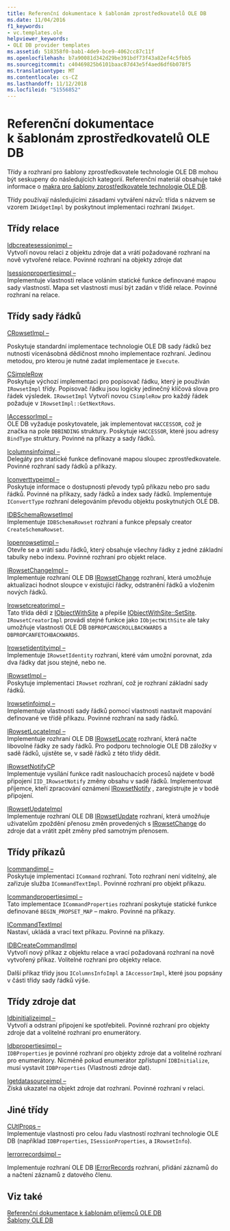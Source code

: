 ```yaml
---
title: Referenční dokumentace k šablonám zprostředkovatelů OLE DB
ms.date: 11/04/2016
f1_keywords:
- vc.templates.ole
helpviewer_keywords:
- OLE DB provider templates
ms.assetid: 518358f0-bab1-4de9-bce9-4062cc87c11f
ms.openlocfilehash: b7a90081d342d29be391bdf73f43a82ef4c5fbb5
ms.sourcegitcommit: c40469825b6101baac87d43e5f4aed6df6b078f5
ms.translationtype: MT
ms.contentlocale: cs-CZ
ms.lasthandoff: 11/12/2018
ms.locfileid: "51556852"
---
```

# <a name="ole-db-provider-templates-reference"></a>Referenční dokumentace k šablonám zprostředkovatelů OLE DB

Třídy a rozhraní pro šablony zprostředkovatele technologie OLE DB mohou být seskupeny do následujících kategorií. Referenční materiál obsahuje také informace o [makra pro šablony zprostředkovatele technologie OLE DB](../../data/oledb/macros-for-ole-db-provider-templates.md).

Třídy používají následujícími zásadami vytváření názvů: třída s názvem se vzorem `IWidgetImpl` by poskytnout implementaci rozhraní `IWidget`.

## <a name="session-classes"></a>Třídy relace

[Idbcreatesessionimpl –](../../data/oledb/idbcreatesessionimpl-class.md)<br/>
Vytvoří novou relaci z objektu zdroje dat a vrátí požadované rozhraní na nově vytvořené relace. Povinné rozhraní na objekty zdroje dat

[Isessionpropertiesimpl –](../../data/oledb/isessionpropertiesimpl-class.md)<br/>
Implementuje vlastnosti relace voláním statické funkce definované mapou sady vlastností. Mapa set vlastnosti musí být zadán v třídě relace. Povinné rozhraní na relace.

## <a name="rowset-classes"></a>Třídy sady řádků

[CRowsetImpl –](../../data/oledb/crowsetimpl-class.md)

Poskytuje standardní implementace technologie OLE DB sady řádků bez nutnosti vícenásobná dědičnost mnoho implementace rozhraní. Jedinou metodou, pro kterou je nutné zadat implementace je `Execute`.

[CSimpleRow](../../data/oledb/csimplerow-class.md)<br/>
Poskytuje výchozí implementaci pro popisovač řádku, který je používán `IRowsetImpl` třídy. Popisovač řádku jsou logicky jedinečný klíčová slova pro řádek výsledek. `IRowsetImpl` Vytvoří novou `CSimpleRow` pro každý řádek požaduje v `IRowsetImpl::GetNextRows`.

[IAccessorImpl –](../../data/oledb/iaccessorimpl-class.md)<br/>
OLE DB vyžaduje poskytovatele, jak implementovat `HACCESSOR`, což je značka na pole `DBBINDING` struktury. Poskytuje `HACCESSOR`, které jsou adresy `BindType` struktury. Povinné na příkazy a sady řádků.

[Icolumnsinfoimpl –](../../data/oledb/icolumnsinfoimpl-class.md)<br/>
Delegáty pro statické funkce definované mapou sloupec zprostředkovatele. Povinné rozhraní sady řádků a příkazy.

[Iconverttypeimpl –](../../data/oledb/iconverttypeimpl-class.md)<br/>
Poskytuje informace o dostupnosti převody typů příkazu nebo pro sadu řádků. Povinné na příkazy, sady řádků a index sady řádků. Implementuje `IConvertType` rozhraní delegováním převodu objektu poskytnutých OLE DB.

[IDBSchemaRowsetImpl](../../data/oledb/idbschemarowsetimpl-class.md)<br/>
Implementuje `IDBSchemaRowset` rozhraní a funkce přepsaly creator `CreateSchemaRowset`.

[Iopenrowsetimpl –](../../data/oledb/iopenrowsetimpl-class.md)<br/>
Otevře se a vrátí sadu řádků, který obsahuje všechny řádky z jedné základní tabulky nebo indexu. Povinné rozhraní pro objekt relace.

[IRowsetChangeImpl –](../../data/oledb/irowsetchangeimpl-class.md)<br/>
Implementuje rozhraní OLE DB [IRowsetChange](https://docs.microsoft.com/previous-versions/windows/desktop/ms715790(v=vs.85)) rozhraní, která umožňuje aktualizaci hodnot sloupce v existující řádky, odstranění řádků a vložením nových řádků.

[Irowsetcreatorimpl –](../../data/oledb/irowsetcreatorimpl-class.md)<br/>
Tato třída dědí z [IObjectWithSite](/windows/desktop/api/ocidl/nn-ocidl-iobjectwithsite) a přepíše [IObjectWithSite::SetSite](/windows/desktop/api/ocidl/nf-ocidl-iobjectwithsite-setsite). `IRowsetCreatorImpl` provádí stejné funkce jako `IObjectWithSite` ale taky umožňuje vlastnosti OLE DB `DBPROPCANSCROLLBACKWARDS` a `DBPROPCANFETCHBACKWARDS`.

[Irowsetidentityimpl –](../../data/oledb/irowsetidentityimpl-class.md)<br/>
Implementuje `IRowsetIdentity` rozhraní, které vám umožní porovnat, zda dva řádky dat jsou stejné, nebo ne.

[IRowsetImpl –](../../data/oledb/irowsetimpl-class.md)<br/>
Poskytuje implementaci `IRowset` rozhraní, což je rozhraní základní sady řádků.

[Irowsetinfoimpl –](../../data/oledb/irowsetinfoimpl-class.md)<br/>
Implementuje vlastnosti sady řádků pomocí vlastnosti nastavit mapování definované ve třídě příkazu. Povinné rozhraní na sady řádků.

[IRowsetLocateImpl –](../../data/oledb/irowsetlocateimpl-class.md)<br/>
Implementuje rozhraní OLE DB [IRowsetLocate](https://docs.microsoft.com/previous-versions/windows/desktop/ms721190(v=vs.85)) rozhraní, která načte libovolné řádky ze sady řádků. Pro podporu technologie OLE DB záložky v sadě řádků, ujistěte se, v sadě řádků z této třídy dědit.

[IRowsetNotifyCP](../../data/oledb/irowsetnotifycp-class.md)<br/>
Implementuje vysílání funkce radit naslouchacích procesů najdete v bodě připojení `IID_IRowsetNotify` změny obsahu v sadě řádků. Implementovat příjemce, kteří zpracování oznámení [IRowsetNotify](https://docs.microsoft.com/previous-versions/windows/desktop/ms712959(v=vs.85)) , zaregistrujte je v bodě připojení.

[IRowsetUpdateImpl](../../data/oledb/irowsetupdateimpl-class.md)<br/>
Implementuje rozhraní OLE DB [IRowsetUpdate](https://docs.microsoft.com/previous-versions/windows/desktop/ms714401(v=vs.85)) rozhraní, která umožňuje uživatelům zpoždění přenosu změn provedených s [IRowsetChange](https://docs.microsoft.com/previous-versions/windows/desktop/ms715790(v=vs.85)) do zdroje dat a vrátit zpět změny před samotným přenosem.

## <a name="command-classes"></a>Třídy příkazů

[Icommandimpl –](../../data/oledb/icommandimpl-class.md)<br/>
Poskytuje implementaci `ICommand` rozhraní. Toto rozhraní není viditelný, ale zařizuje služba `ICommandTextImpl`. Povinné rozhraní pro objekt příkazu.

[Icommandpropertiesimpl –](../../data/oledb/icommandpropertiesimpl-class.md)<br/>
Tato implementace `ICommandProperties` rozhraní poskytuje statické funkce definované `BEGIN_PROPSET_MAP` – makro. Povinné na příkazy.

[ICommandTextImpl](../../data/oledb/icommandtextimpl-class.md)<br/>
Nastaví, ukládá a vrací text příkazu. Povinné na příkazy.

[IDBCreateCommandImpl](../../data/oledb/idbcreatecommandimpl-class.md)<br/>
Vytvoří nový příkaz z objektu relace a vrací požadovaná rozhraní na nově vytvořený příkaz. Volitelné rozhraní pro objekty relace.

Další příkaz třídy jsou `IColumnsInfoImpl` a `IAccessorImpl`, které jsou popsány v části třídy sady řádků výše.

## <a name="data-source-classes"></a>Třídy zdroje dat

[Idbinitializeimpl –](../../data/oledb/idbinitializeimpl-class.md)<br/>
Vytvoří a odstraní připojení ke spotřebiteli. Povinné rozhraní pro objekty zdroje dat a volitelné rozhraní pro enumerátory.

[Idbpropertiesimpl –](../../data/oledb/idbpropertiesimpl-class.md)<br/>
`IDBProperties` je povinné rozhraní pro objekty zdroje dat a volitelné rozhraní pro enumerátory. Nicméně pokud enumerátor zpřístupní `IDBInitialize`, musí vystavit `IDBProperties` (Vlastnosti zdroje dat).

[Igetdatasourceimpl –](../../data/oledb/igetdatasourceimpl-class.md)<br/>
Získá ukazatel na objekt zdroje dat rozhraní. Povinné rozhraní v relaci.

## <a name="other-classes"></a>Jiné třídy

[CUtlProps –](../../data/oledb/cutlprops-class.md)<br/>
Implementuje vlastnosti pro celou řadu vlastností rozhraní technologie OLE DB (například `IDBProperties`, `ISessionProperties`, a `IRowsetInfo`).

[Ierrorrecordsimpl –](../../data/oledb/ierrorrecordsimpl-class.md)

Implementuje rozhraní OLE DB [IErrorRecords](https://docs.microsoft.com/previous-versions/windows/desktop/ms718112(v=vs.85)) rozhraní, přidání záznamů do a načtení záznamů z datového členu.

## <a name="see-also"></a>Viz také

[Referenční dokumentace k šablonám příjemců OLE DB](../../data/oledb/ole-db-consumer-templates-reference.md)<br/>
[Šablony OLE DB](../../data/oledb/ole-db-templates.md)